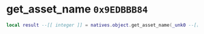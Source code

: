 # get_asset_name `0x9EDBBB84`

```lua
local result --[[ integer ]] = natives.object.get_asset_name(_unk0 --[[ integer ]], _unk1 --[[ integer ]])
```